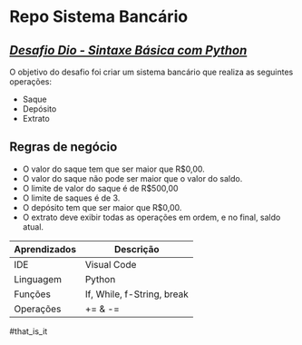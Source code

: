 # Repo Sistema Bancário
## _[Desafio Dio - Sintaxe Básica com Python](https://web.dio.me/track/engenharia-dados-python?tab=certificate)_

O objetivo do desafio foi criar um sistema bancário que realiza as seguintes operações:

- Saque
- Depósito
- Extrato

## Regras de negócio

- O valor do saque tem que ser maior que R$0,00.
- O valor do saque não pode ser maior que o valor do saldo.
- O limite de valor do saque é de R$500,00
- O limite de saques é de 3.
- O depósito tem que ser maior que R$0,00.
- O extrato deve exibir todas as operações em ordem, e no final, saldo atual.


| Aprendizados | Descrição |
| ------ | ------ |
| IDE | Visual Code |
| Linguagem | Python |
| Funções | If, While, f-String, break |
| Operações | += & -= |

#that_is_it

